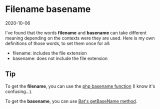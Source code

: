 Filename basename
===============
2020-10-06



I've found that the words **filename** and **basename** can take different meaning depending on the contexts were they are used.
Here is my own definitions of those words, to set them once for all:



- filename: includes the file extension
- basename: does not include the file extension




Tip
------

To get the **filename**, you can use the [php basename function](https://www.php.net/manual/en/function.basename.php) (I know it's confusing...).

To get the **basename**, you can use [Bat's getBaseName method](https://github.com/lingtalfi/Bat/blob/master/FileSystemTool.md#getbasename).
